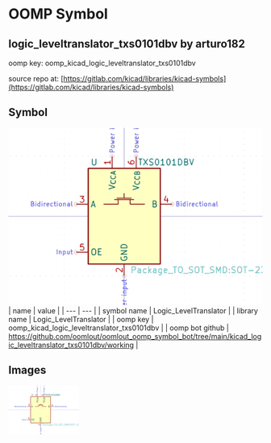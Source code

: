 # OOMP Symbol  
## logic_leveltranslator_txs0101dbv  by arturo182  
  
oomp key: oomp_kicad_logic_leveltranslator_txs0101dbv  
  
source repo at: [https://gitlab.com/kicad/libraries/kicad-symbols](https://gitlab.com/kicad/libraries/kicad-symbols)  
## Symbol  
  
[![working.png](working_600.png)](working.png)  
| name | value | 
| --- | --- | 
| symbol name | Logic_LevelTranslator | 
| library name | Logic_LevelTranslator | 
| oomp key | oomp_kicad_logic_leveltranslator_txs0101dbv | 
| oomp bot github | https://github.com/oomlout/oomlout_oomp_symbol_bot/tree/main/kicad_logic_leveltranslator_txs0101dbv/working | 
## Images  
  
[![working.png](working_140.png)](working.png)  
